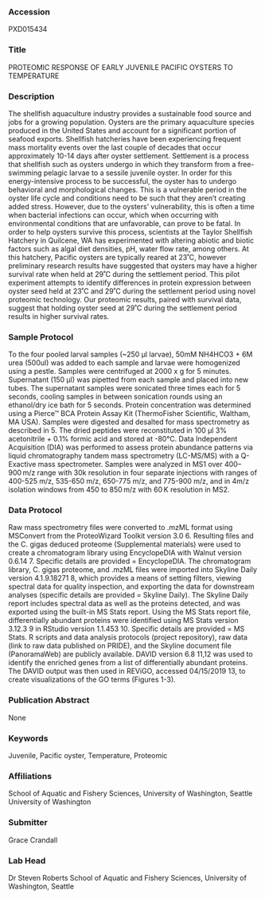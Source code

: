 ### Accession
PXD015434

### Title
PROTEOMIC RESPONSE OF EARLY JUVENILE PACIFIC OYSTERS TO TEMPERATURE

### Description
The shellfish aquaculture industry provides a sustainable food source and jobs for a growing population. Oysters are the primary aquaculture species produced in the United States and account for a significant portion of seafood exports. Shellfish hatcheries have been experiencing frequent mass mortality events over the last couple of decades that occur approximately 10-14 days after oyster settlement. Settlement is a process that shellfish such as oysters undergo in which they transform from a free-swimming pelagic larvae to a sessile juvenile oyster. In order for this energy-intensive process to be successful, the oyster has to undergo behavioral and morphological changes. This is a vulnerable period in the oyster life cycle and conditions need to be such that they aren’t creating added stress. However, due to the oysters’ vulnerability, this is often a time when bacterial infections can occur, which when occurring with environmental conditions that are unfavorable, can prove to be fatal. In order to help oysters survive this process, scientists at the Taylor Shellfish Hatchery in Quilcene, WA has experimented with altering abiotic and biotic factors such as algal diet densities, pH, water flow rate, among others. At this hatchery, Pacific oysters are typically reared at 23˚C, however preliminary research results have suggested that oysters may have a higher survival rate when held at 29˚C during the settlement period. This pilot experiment attempts to identify differences in protein expression between oyster seed held at 23˚C and 29˚C during the settlement period using novel proteomic technology. Our proteomic results, paired with survival data, suggest that holding oyster seed at 29˚C during the settlement period results in higher survival rates.

### Sample Protocol
To the four pooled larval samples (~250 µl larvae), 50mM NH4HCO3 + 6M urea (500ul) was added to each sample and larvae were homogenized using a pestle. Samples were centrifuged at 2000 x g for 5 minutes. Supernatant (150 µl) was pipetted from each sample and placed into new tubes. The supernatant samples were sonicated three times each for 5 seconds, cooling samples in between sonication rounds using an ethanol/dry ice bath for 5 seconds. Protein concentration was determined using a Pierce™ BCA Protein Assay Kit (ThermoFisher Scientific, Waltham, MA USA). Samples were digested and desalted for mass spectrometry as described in 5. The dried peptides were reconstituted in 100 µl 3% acetonitrile + 0.1% formic acid and stored at -80°C. Data Independent Acquisition (DIA) was performed to assess protein abundance patterns via liquid chromatography tandem mass spectrometry (LC-MS/MS) with a Q-Exactive mass spectrometer.  Samples were analyzed in MS1 over 400–900 m/z range with 30k resolution in four separate injections with ranges of 400-525 m/z, 535-650 m/z, 650-775 m/z, and 775-900 m/z, and in 4m/z isolation windows from 450 to 850 m/z with 60 K resolution in MS2.

### Data Protocol
Raw mass spectrometry files were converted to .mzML format using MSConvert from the ProteoWizard Toolkit version 3.0 6. Resulting files and the C. gigas deduced proteome (Supplemental materials) were used to create a chromatogram library using EncyclopeDIA with Walnut version 0.6.14 7. Specific details are provided = EncyclopeDIA. The chromatogram library, C. gigas proteome, and .mzML files were imported into Skyline Daily  version 4.1.9.18271 8, which provides a means of setting filters, viewing spectral data for quality inspection, and exporting the data for downstream analyses  (specific details are  provided = Skyline Daily). The Skyline Daily report includes spectral data as well as the proteins detected, and was exported using the built-in MS Stats report. Using the MS Stats report file, differentially abundant proteins were identified using MS Stats version 3.12.3 9 in RStudio version 1.1.453 10.  Specific details are  provided = MS Stats. R scripts and data analysis protocols (project repository), raw data (link to raw data published on PRIDE), and the Skyline document file (PanoramaWeb) are publicly available. DAVID version 6.8 11,12 was used to identify the enriched genes from a list of differentially abundant proteins. The DAVID output was then used in REViGO, accessed 04/15/2019 13, to create visualizations of the GO terms (Figures 1-3).

### Publication Abstract
None

### Keywords
Juvenile, Pacific oyster, Temperature, Proteomic

### Affiliations
School of Aquatic and Fishery Sciences, University of Washington, Seattle
University of Washington

### Submitter
Grace Crandall

### Lab Head
Dr Steven Roberts
School of Aquatic and Fishery Sciences, University of Washington, Seattle


